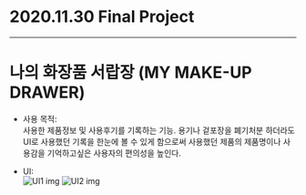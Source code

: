 # 2020.11.30 Final Project

---

# 나의 화장품 서랍장 (MY MAKE-UP DRAWER)

- 사용 목적: <br>
  사용한 제품정보 및 사용후기를 기록하는 기능.
  용기나 겉포장을 폐기처분 하더라도 UI로 사용했던 기록을 한눈에 볼 수 있게 함으로써 사용했던 제품의 제품명이나 사용감을 기억하고싶은 사용자의 편의성을 높인다.

- UI: <br>
  ![UI1 img](UI.png)
  ![UI2 img](UI1.png)
